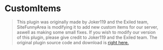 # CustomItems
> This plugin was originally made by Joker119 and the Exiled team, SiteFunnyArea is modifying it to add new custom items for our server, aswell as making some small fixes. If you wish to modify our version of this plugin, please give credit to Joker119 and the Exiled team. The original plugin source code and download is [right here.](https://github.com/Exiled-Team/CustomItems)

